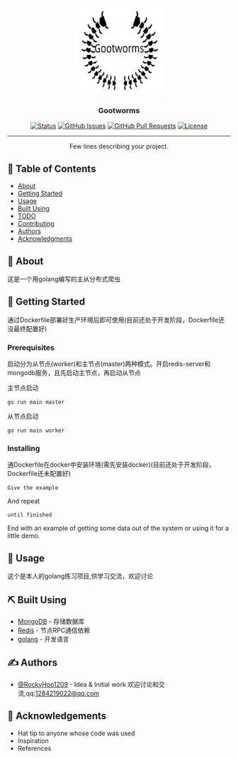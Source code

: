 <p align="center">
  <a href="" rel="noopener">
 <img width=200px height=200px src="./icon/Gootworms.jpg" alt="Project logo"></a>
</p>

<h3 align="center">Gootworms</h3>

<div align="center">

[![Status](https://img.shields.io/badge/status-active-success.svg)]()
[![GitHub Issues](https://img.shields.io/github/issues/kylelobo/The-Documentation-Compendium.svg)](https://github.com/kylelobo/The-Documentation-Compendium/issues)
[![GitHub Pull Requests](https://img.shields.io/github/issues-pr/kylelobo/The-Documentation-Compendium.svg)](https://github.com/kylelobo/The-Documentation-Compendium/pulls)
[![License](https://img.shields.io/badge/license-MIT-blue.svg)](/LICENSE)

</div>

---

<p align="center"> Few lines describing your project.
    <br> 
</p>

## 📝 Table of Contents

- [About](#about)
- [Getting Started](#getting_started)
- [Usage](#usage)
- [Built Using](#built_using)
- [TODO](./TODO.md)
- [Contributing](../CONTRIBUTING.md)
- [Authors](#authors)
- [Acknowledgments](#acknowledgement)

## 🧐 About <a name = "about"></a>
这是一个用golang编写的主从分布式爬虫

## 🏁 Getting Started <a name = "getting_started"></a>

通过Dockerfile部署好生产环境后即可使用(目前还处于开发阶段，Dockerfile还没最终配置好)

### Prerequisites

启动分为从节点(worker)和主节点(master)两种模式。开启redis-server和mongodb服务，且先启动主节点，再启动从节点


主节点启动
```
go run main master
```

从节点启动
```
go run main worker
```


### Installing

通Dockerfile在docker中安装环境(需先安装docker)(目前还处于开发阶段，Dockerfile还未配置好)

```
Give the example
```

And repeat

```
until finished
```

End with an example of getting some data out of the system or using it for a little demo.


## 🎈 Usage <a name="usage"></a>

这个是本人的golang练习项目,供学习交流，欢迎讨论

## ⛏️ Built Using <a name = "built_using"></a>

- [MongoDB](https://www.mongodb.com/) - 存储数据库
- [Redis](https://expressjs.com/) - 节点RPC通信依赖
- [golang](https://vuejs.org/) - 开发语言


## ✍️ Authors <a name = "authors"></a>

- [@RockyHoo1209](https://github.com/RockyHoo1209) - Idea & Initial work
欢迎讨论和交流,qq:1284219022@qq.com

## 🎉 Acknowledgements <a name = "acknowledgement"></a>

- Hat tip to anyone whose code was used
- Inspiration
- References
